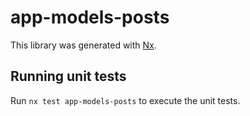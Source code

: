 # app-models-posts

This library was generated with [Nx](https://nx.dev).

## Running unit tests

Run `nx test app-models-posts` to execute the unit tests.
